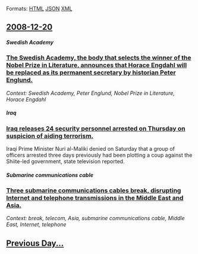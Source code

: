 
Formats: [HTML](2008/12/20/index.html)  [JSON](2008/12/20/index.json)  [XML](2008/12/20/index.xml)  

## [2008-12-20](/news/2008/12/20/index.md)

##### Swedish Academy
### [ The Swedish Academy, the body that selects the winner of the Nobel Prize in Literature, announces that Horace Engdahl will be replaced as its permanent secretary by historian Peter Englund. ](/news/2008/12/20/the-swedish-academy-the-body-that-selects-the-winner-of-the-nobel-prize-in-literature-announces-that-horace-engdahl-will-be-replaced-as-i.md)
_Context: Swedish Academy, Peter Englund, Nobel Prize in Literature, Horace Engdahl_

##### Iraq
### [ Iraq releases 24 security personnel arrested on Thursday on suspicion of aiding terrorism. ](/news/2008/12/20/iraq-releases-24-security-personnel-arrested-on-thursday-on-suspicion-of-aiding-terrorism.md)
Iraqi Prime Minister Nuri al-Maliki denied on Saturday that a group of officers arrested three days previously had been plotting a coup against the Shiite-led government, state television reported.

##### Submarine communications cable
### [ Three submarine communications cables break, disrupting Internet and telephone transmissions in the Middle East and Asia. ](/news/2008/12/20/three-submarine-communications-cables-break-disrupting-internet-and-telephone-transmissions-in-the-middle-east-and-asia.md)
_Context: break, telecom, Asia, submarine communications cable, Middle East, Internet, telephone_

## [Previous Day...](/news/2008/12/19/index.md)

